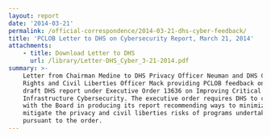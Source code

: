 ```yaml
---
layout: report
date: '2014-03-21'
permalink: /official-correspondence/2014-03-21-dhs-cyber-feedback/
title: 'PCLOB Letter to DHS on Cybersecurity Report, March 21, 2014'
attachments:
    - title: Download Letter to DHS
      url: /library/Letter-DHS_Cyber_3-21-2014.pdf
summary: >-
    Letter from Chairman Medine to DHS Privacy Officer Neuman and DHS Civil
    Rights and Civil Liberties Officer Mack providing PCLOB feedback on the
    draft DHS report under Executive Order 13636 on Improving Critical
    Infrastructure Cybersecurity. The executive order requires DHS to consult
    with the Board in producing its report recommending ways to minimize or
    mitigate the privacy and civil liberties risks of programs undertaken
    pursuant to the order.
---
```

